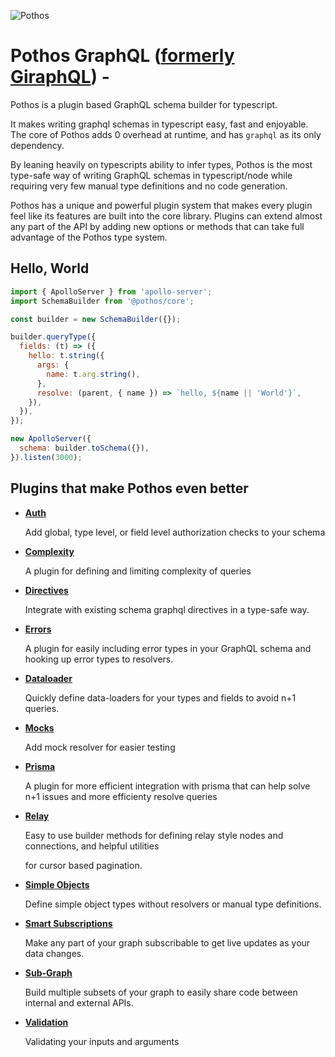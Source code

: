 ![Pothos](https://www.pothos-graphql.dev/assets/logo-name-auto.svg)

# Pothos GraphQL ([formerly GiraphQL](https://www.pothos-graphql.dev/docs/migrations/giraphql-pothos)) -

Pothos is a plugin based GraphQL schema builder for typescript.

It makes writing graphql schemas in typescript easy, fast and enjoyable. The core of Pothos adds 0
overhead at runtime, and has `graphql` as its only dependency.

By leaning heavily on typescripts ability to infer types, Pothos is the most type-safe way of
writing GraphQL schemas in typescript/node while requiring very few manual type definitions and no
code generation.

Pothos has a unique and powerful plugin system that makes every plugin feel like its features are
built into the core library. Plugins can extend almost any part of the API by adding new options or
methods that can take full advantage of the Pothos type system.

## Hello, World

```javascript
import { ApolloServer } from 'apollo-server';
import SchemaBuilder from '@pothos/core';

const builder = new SchemaBuilder({});

builder.queryType({
  fields: (t) => ({
    hello: t.string({
      args: {
        name: t.arg.string(),
      },
      resolve: (parent, { name }) => `hello, ${name || 'World'}`,
    }),
  }),
});

new ApolloServer({
  schema: builder.toSchema({}),
}).listen(3000);
```

## Plugins that make Pothos even better

- [**Auth**](https://www.pothos-graphql.dev/docs/plugins/scope-auth)

  Add global, type level, or field level authorization checks to your schema

- [**Complexity**](https://www.pothos-graphql.dev/docs/plugins/complexity)

  A plugin for defining and limiting complexity of queries

- [**Directives**](https://www.pothos-graphql.dev/docs/plugins/directives)

  Integrate with existing schema graphql directives in a type-safe way.

- [**Errors**](https://www.pothos-graphql.dev/docs/plugins/errors)

  A plugin for easily including error types in your GraphQL schema and hooking up error types to
  resolvers.

- [**Dataloader**](https://www.pothos-graphql.dev/docs/plugins/dataloader)

  Quickly define data-loaders for your types and fields to avoid n+1 queries.

- [**Mocks**](https://www.pothos-graphql.dev/docs/plugins/mocks)

  Add mock resolver for easier testing

- [**Prisma**](https://www.pothos-graphql.dev/docs/plugins/prisma)

  A plugin for more efficient integration with prisma that can help solve n+1 issues and more
  efficienty resolve queries

- [**Relay**](https://www.pothos-graphql.dev/docs/plugins/relay)

  Easy to use builder methods for defining relay style nodes and connections, and helpful utilities

  for cursor based pagination.

- [**Simple Objects**](https://www.pothos-graphql.dev/docs/plugins/simple-objects)

  Define simple object types without resolvers or manual type definitions.

- [**Smart Subscriptions**](https://www.pothos-graphql.dev/docs/plugins/smart-subscriptions)

  Make any part of your graph subscribable to get live updates as your data changes.

- [**Sub-Graph**](https://www.pothos-graphql.dev/docs/plugins/sub-graph)

  Build multiple subsets of your graph to easily share code between internal and external APIs.

- [**Validation**](https://www.pothos-graphql.dev/docs/plugins/validation)

  Validating your inputs and arguments
